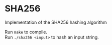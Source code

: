 # SHA256
Implementation of the SHA256 hashing algorithm

Run `make` to compile.<br/>
Run `./sha256 <input>` to hash an input string.